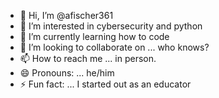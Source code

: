 - 👋 Hi, I’m @afischer361
- 👀 I’m interested in cybersecurity and python
- 🌱 I’m currently learning how to code
- 💞️ I’m looking to collaborate on ... who knows?
- 📫 How to reach me ... in person.
- 😄 Pronouns: ... he/him
- ⚡ Fun fact: ... I started out as an educator

<!---
afischer361/afischer361 is a ✨ special ✨ repository because its `README.md` (this file) appears on your GitHub profile.
You can click the Preview link to take a look at your changes.
--->
